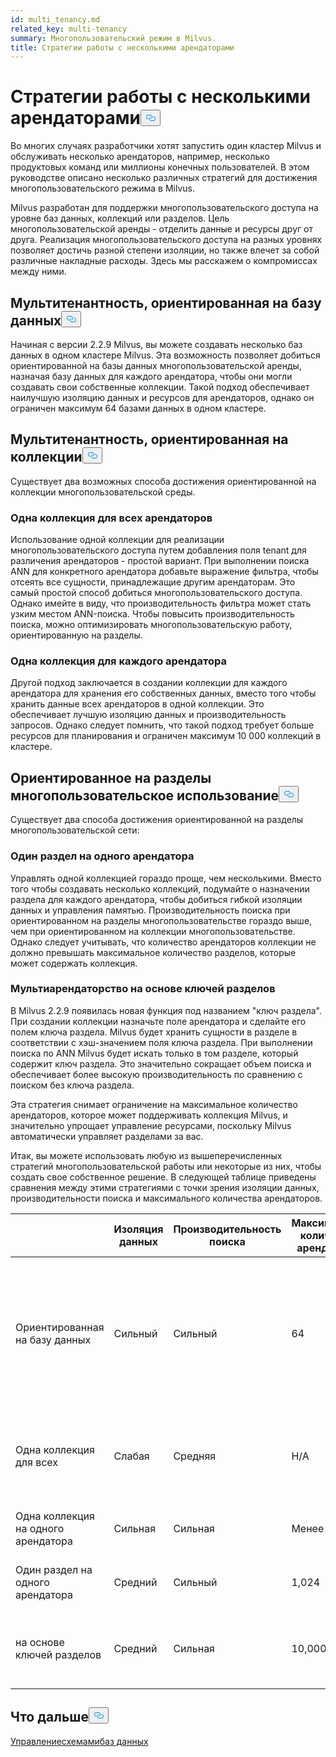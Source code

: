 ```yaml
---
id: multi_tenancy.md
related_key: multi-tenancy
summary: Многопользовательский режим в Milvus.
title: Стратегии работы с несколькими арендаторами
---
```

<h1 id="Multi-tenancy-strategies" class="common-anchor-header">Стратегии работы с несколькими арендаторами<button data-href="#Multi-tenancy-strategies" class="anchor-icon" translate="no">
      <svg translate="no"
        aria-hidden="true"
        focusable="false"
        height="20"
        version="1.1"
        viewBox="0 0 16 16"
        width="16"
      >
        <path
          fill="#0092E4"
          fill-rule="evenodd"
          d="M4 9h1v1H4c-1.5 0-3-1.69-3-3.5S2.55 3 4 3h4c1.45 0 3 1.69 3 3.5 0 1.41-.91 2.72-2 3.25V8.59c.58-.45 1-1.27 1-2.09C10 5.22 8.98 4 8 4H4c-.98 0-2 1.22-2 2.5S3 9 4 9zm9-3h-1v1h1c1 0 2 1.22 2 2.5S13.98 12 13 12H9c-.98 0-2-1.22-2-2.5 0-.83.42-1.64 1-2.09V6.25c-1.09.53-2 1.84-2 3.25C6 11.31 7.55 13 9 13h4c1.45 0 3-1.69 3-3.5S14.5 6 13 6z"
        ></path>
      </svg>
    </button></h1><p>Во многих случаях разработчики хотят запустить один кластер Milvus и обслуживать несколько арендаторов, например, несколько продуктовых команд или миллионы конечных пользователей. В этом руководстве описано несколько различных стратегий для достижения многопользовательского режима в Milvus.</p>
<p>Milvus разработан для поддержки многопользовательского доступа на уровне баз данных, коллекций или разделов. Цель многопользовательской аренды - отделить данные и ресурсы друг от друга. Реализация многопользовательского доступа на разных уровнях позволяет достичь разной степени изоляции, но также влечет за собой различные накладные расходы. Здесь мы расскажем о компромиссах между ними.</p>
<h2 id="Database-oriented-multi-tenancy" class="common-anchor-header">Мультитенантность, ориентированная на базу данных<button data-href="#Database-oriented-multi-tenancy" class="anchor-icon" translate="no">
      <svg translate="no"
        aria-hidden="true"
        focusable="false"
        height="20"
        version="1.1"
        viewBox="0 0 16 16"
        width="16"
      >
        <path
          fill="#0092E4"
          fill-rule="evenodd"
          d="M4 9h1v1H4c-1.5 0-3-1.69-3-3.5S2.55 3 4 3h4c1.45 0 3 1.69 3 3.5 0 1.41-.91 2.72-2 3.25V8.59c.58-.45 1-1.27 1-2.09C10 5.22 8.98 4 8 4H4c-.98 0-2 1.22-2 2.5S3 9 4 9zm9-3h-1v1h1c1 0 2 1.22 2 2.5S13.98 12 13 12H9c-.98 0-2-1.22-2-2.5 0-.83.42-1.64 1-2.09V6.25c-1.09.53-2 1.84-2 3.25C6 11.31 7.55 13 9 13h4c1.45 0 3-1.69 3-3.5S14.5 6 13 6z"
        ></path>
      </svg>
    </button></h2><p>Начиная с версии 2.2.9 Milvus, вы можете создавать несколько баз данных в одном кластере Milvus. Эта возможность позволяет добиться ориентированной на базы данных многопользовательской аренды, назначая базу данных для каждого арендатора, чтобы они могли создавать свои собственные коллекции. Такой подход обеспечивает наилучшую изоляцию данных и ресурсов для арендаторов, однако он ограничен максимум 64 базами данных в одном кластере.</p>
<h2 id="Collection-oriented-multi-tenancy" class="common-anchor-header">Мультитенантность, ориентированная на коллекции<button data-href="#Collection-oriented-multi-tenancy" class="anchor-icon" translate="no">
      <svg translate="no"
        aria-hidden="true"
        focusable="false"
        height="20"
        version="1.1"
        viewBox="0 0 16 16"
        width="16"
      >
        <path
          fill="#0092E4"
          fill-rule="evenodd"
          d="M4 9h1v1H4c-1.5 0-3-1.69-3-3.5S2.55 3 4 3h4c1.45 0 3 1.69 3 3.5 0 1.41-.91 2.72-2 3.25V8.59c.58-.45 1-1.27 1-2.09C10 5.22 8.98 4 8 4H4c-.98 0-2 1.22-2 2.5S3 9 4 9zm9-3h-1v1h1c1 0 2 1.22 2 2.5S13.98 12 13 12H9c-.98 0-2-1.22-2-2.5 0-.83.42-1.64 1-2.09V6.25c-1.09.53-2 1.84-2 3.25C6 11.31 7.55 13 9 13h4c1.45 0 3-1.69 3-3.5S14.5 6 13 6z"
        ></path>
      </svg>
    </button></h2><p>Существует два возможных способа достижения ориентированной на коллекции многопользовательской среды.</p>
<h3 id="One-collection-for-all-tenants" class="common-anchor-header">Одна коллекция для всех арендаторов</h3><p>Использование одной коллекции для реализации многопользовательского доступа путем добавления поля tenant для различения арендаторов - простой вариант. При выполнении поиска ANN для конкретного арендатора добавьте выражение фильтра, чтобы отсеять все сущности, принадлежащие другим арендаторам. Это самый простой способ добиться многопользовательского доступа. Однако имейте в виду, что производительность фильтра может стать узким местом ANN-поиска. Чтобы повысить производительность поиска, можно оптимизировать многопользовательскую работу, ориентированную на разделы.</p>
<h3 id="One-collection-per-tenant" class="common-anchor-header">Одна коллекция для каждого арендатора</h3><p>Другой подход заключается в создании коллекции для каждого арендатора для хранения его собственных данных, вместо того чтобы хранить данные всех арендаторов в одной коллекции. Это обеспечивает лучшую изоляцию данных и производительность запросов. Однако следует помнить, что такой подход требует больше ресурсов для планирования и ограничен максимум 10 000 коллекций в кластере.</p>
<h2 id="Partition-oriented-multi-tenancy" class="common-anchor-header">Ориентированное на разделы многопользовательское использование<button data-href="#Partition-oriented-multi-tenancy" class="anchor-icon" translate="no">
      <svg translate="no"
        aria-hidden="true"
        focusable="false"
        height="20"
        version="1.1"
        viewBox="0 0 16 16"
        width="16"
      >
        <path
          fill="#0092E4"
          fill-rule="evenodd"
          d="M4 9h1v1H4c-1.5 0-3-1.69-3-3.5S2.55 3 4 3h4c1.45 0 3 1.69 3 3.5 0 1.41-.91 2.72-2 3.25V8.59c.58-.45 1-1.27 1-2.09C10 5.22 8.98 4 8 4H4c-.98 0-2 1.22-2 2.5S3 9 4 9zm9-3h-1v1h1c1 0 2 1.22 2 2.5S13.98 12 13 12H9c-.98 0-2-1.22-2-2.5 0-.83.42-1.64 1-2.09V6.25c-1.09.53-2 1.84-2 3.25C6 11.31 7.55 13 9 13h4c1.45 0 3-1.69 3-3.5S14.5 6 13 6z"
        ></path>
      </svg>
    </button></h2><p>Существует два способа достижения ориентированной на разделы многопользовательской сети:</p>
<h3 id="One-partition-per-tenant" class="common-anchor-header">Один раздел на одного арендатора</h3><p>Управлять одной коллекцией гораздо проще, чем несколькими. Вместо того чтобы создавать несколько коллекций, подумайте о назначении раздела для каждого арендатора, чтобы добиться гибкой изоляции данных и управления памятью. Производительность поиска при ориентированном на разделы многопользовательстве гораздо выше, чем при ориентированном на коллекции многопользовательстве. Однако следует учитывать, что количество арендаторов коллекции не должно превышать максимальное количество разделов, которые может содержать коллекция.</p>
<h3 id="Partition-key-based-multi-tenancy" class="common-anchor-header">Мультиарендаторство на основе ключей разделов</h3><p>В Milvus 2.2.9 появилась новая функция под названием "ключ раздела". При создании коллекции назначьте поле арендатора и сделайте его полем ключа раздела. Milvus будет хранить сущности в разделе в соответствии с хэш-значением поля ключа раздела. При выполнении поиска по ANN Milvus будет искать только в том разделе, который содержит ключ раздела. Это значительно сокращает объем поиска и обеспечивает более высокую производительность по сравнению с поиском без ключа раздела.</p>
</div>
<p>Эта стратегия снимает ограничение на максимальное количество арендаторов, которое может поддерживать коллекция Milvus, и значительно упрощает управление ресурсами, поскольку Milvus автоматически управляет разделами за вас.</p>
<p>Итак, вы можете использовать любую из вышеперечисленных стратегий многопользовательской работы или некоторые из них, чтобы создать свое собственное решение. В следующей таблице приведены сравнения между этими стратегиями с точки зрения изоляции данных, производительности поиска и максимального количества арендаторов.</p>
<table>
<thead>
<tr><th></th><th>Изоляция данных</th><th>Производительность поиска</th><th>Максимальное количество арендаторов</th><th>Рекомендуемые сценарии</th></tr>
</thead>
<tbody>
<tr><td>Ориентированная на базу данных</td><td>Сильный</td><td>Сильный</td><td>64</td><td>Для тех, кому требуется, чтобы коллекции менялись в зависимости от проекта, особенно подходит для изоляции данных между отделами вашей организации.</td></tr>
<tr><td>Одна коллекция для всех</td><td>Слабая</td><td>Средняя</td><td>Н/А</td><td>Для тех, кто имеет ограниченные ресурсы и нечувствителен к изоляции данных.</td></tr>
<tr><td>Одна коллекция на одного арендатора</td><td>Сильная</td><td>Сильная</td><td>Менее 10 000</td><td>Для тех, у кого менее 10 000 арендаторов на кластер.</td></tr>
<tr><td>Один раздел на одного арендатора</td><td>Средний</td><td>Сильный</td><td>1,024</td><td>Для тех, у кого менее 1 024 арендаторов на кластер.</td></tr>
<tr><td>на основе ключей разделов</td><td>Средний</td><td>Сильная</td><td>10,000,000+</td><td>Для тех, кто прогнозирует быстрый рост числа арендаторов до миллионов.</td></tr>
</tbody>
</table>
<h2 id="Whats-next" class="common-anchor-header">Что дальше<button data-href="#Whats-next" class="anchor-icon" translate="no">
      <svg translate="no"
        aria-hidden="true"
        focusable="false"
        height="20"
        version="1.1"
        viewBox="0 0 16 16"
        width="16"
      >
        <path
          fill="#0092E4"
          fill-rule="evenodd"
          d="M4 9h1v1H4c-1.5 0-3-1.69-3-3.5S2.55 3 4 3h4c1.45 0 3 1.69 3 3.5 0 1.41-.91 2.72-2 3.25V8.59c.58-.45 1-1.27 1-2.09C10 5.22 8.98 4 8 4H4c-.98 0-2 1.22-2 2.5S3 9 4 9zm9-3h-1v1h1c1 0 2 1.22 2 2.5S13.98 12 13 12H9c-.98 0-2-1.22-2-2.5 0-.83.42-1.64 1-2.09V6.25c-1.09.53-2 1.84-2 3.25C6 11.31 7.55 13 9 13h4c1.45 0 3-1.69 3-3.5S14.5 6 13 6z"
        ></path>
      </svg>
    </button></h2><p><a href="/docs/ru/manage_databases.md">Управление</a><a href="/docs/ru/schema.md">схемами</a><a href="/docs/ru/manage_databases.md">баз данных</a></p>
